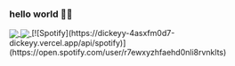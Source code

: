 ### hello world 👋🏾

<a href="https://github.com/anuraghazra/github-readme-stats">
  <img align="center" src="https://github-readme-stats.vercel.app/api?username=dickeyy&theme=dark&hide_border=true&show_icons=true&hide=issues" />
</a>
<a href="https://github.com/anuraghazra/github-readme-stats">
  <img align="center" src="https://github-readme-stats.vercel.app/api/top-langs/?username=dickeyy&layout=compact&theme=dark&hide_border=true&langs_count=6" />
</a>
[![Spotify](https://dickeyy-4asxfm0d7-dickeyy.vercel.app/api/spotify)](https://open.spotify.com/user/r7ewxyzhfaehd0nli8rvnklts)
